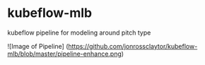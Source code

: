 # kubeflow-mlb
kubeflow pipeline for modeling around pitch type

![Image of Pipeline]
(https://github.com/jonrossclaytor/kubeflow-mlb/blob/master/pipeline-enhance.png)
